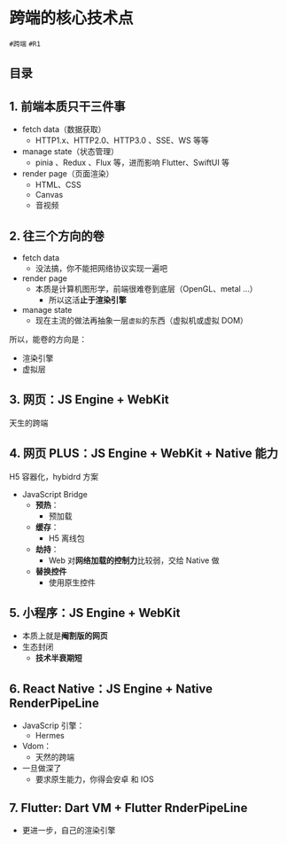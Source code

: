 
# 跨端的核心技术点

`#跨端` `#R1` 


## 目录
<!-- toc -->
 ## 1. 前端本质只干三件事 

- fetch data（数据获取）
	- HTTP1.x、HTTP2.0、HTTP3.0 、SSE、WS 等等
- manage state（状态管理）
	- pinia 、Redux 、Flux 等，进而影响 Flutter、SwiftUI 等
- render page（页面渲染）
	- HTML、CSS
	- Canvas
	- 音视频

## 2. 往三个方向的卷

- fetch data
	- 没法搞，你不能把网络协议实现一遍吧
- render page
	- 本质是计算机图形学，前端很难卷到底层（OpenGL、metal ...）
		- 所以这活**止于渲染引擎**
- manage state
	- 现在主流的做法再抽象一层`虚拟`的东西（虚拟机或虚拟 DOM）

所以，能卷的方向是：
- 渲染引擎
- 虚拟层

## 3. 网页：JS Engine + WebKit

天生的跨端

## 4. 网页 PLUS：JS Engine + WebKit + Native 能力

H5 容器化，hybidrd 方案

- JavaScript Bridge
	- **预热**：
		- 预加载
	- **缓存**：
		- H5 离线包
	- **劫持**：
		- Web 对**网络加载的控制力**比较弱，交给 Native 做
	- **替换控件**
		- 使用原生控件

## 5. 小程序：JS Engine + WebKit

- 本质上就是**阉割版的网页**
- 生态封闭
	- **技术半衰期短**

## 6. React Native：JS Engine + Native RenderPipeLine

- JavaScrip 引擎：
	- Hermes
- Vdom： 
	- 天然的跨端
- 一旦做深了
	- 要求原生能力，你得会安卓 和 IOS

## 7. Flutter: Dart VM + Flutter RnderPipeLine

- 更进一步，自己的渲染引擎

